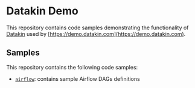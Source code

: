 # Datakin Demo

This repository contains code samples demonstrating the functionality of [Datakin](https://datakin.com) used by [https://demo.datakin.com](https://demo.datakin.com).

## Samples

This repository contains the following code samples:

* [`airflow`](https://github.com/DatakinHQ/demo): contains sample Airflow DAGs definitions 
